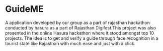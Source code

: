 # GuideME
A application developed by our group as a part of rajasthan hackathon conducted by hasura as a part of Rajasthan Digifest.This project was also presented in the online Hasura hackathon where it stood amongst top 10 projects. The idea is to get and verify a guide through face recognition in a tourist state like Rajasthan with much ease and just with a click. 
